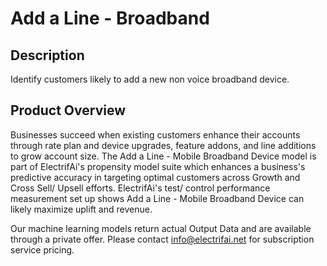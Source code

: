 # Add a Line - Broadband

## Description
Identify customers likely to add a new non voice broadband device.

## Product Overview
Businesses succeed when existing customers enhance their accounts through rate plan and device upgrades, feature addons, and line additions to grow account size.
The Add a Line - Mobile Broadband Device model is part of ElectrifAi's propensity model suite which enhances a business's predictive accuracy in targeting optimal
customers across Growth and Cross Sell/ Upsell efforts. ElectrifAi's test/ control performance measurement set up shows Add a Line - Mobile Broadband Device can
likely maximize uplift and revenue.

Our machine learning models return actual Output Data and are available through a private offer. Please contact info@electrifai.net for subscription service pricing.
